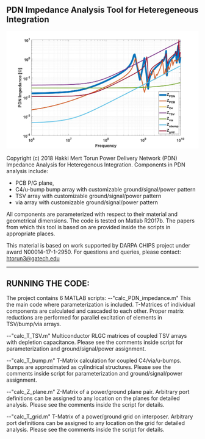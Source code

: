 PDN Impedance Analysis Tool for Heteregeneous Integration 
--------------------------------------------------------------------------------------------------------------------

![alt text](example_output_PDN_impedance.jpg "Example output of PDN Impedance Analysis Tool")


Copyright (c) 2018 Hakki Mert Torun
Power Delivery Network (PDN) Impedance Analysis for Heteregenous Integration. 
Components in PDN analysis include:
 - PCB P/G plane,
 - C4/u-bump bump array with customizable ground/signal/power pattern
 - TSV array with customizable ground/signal/power pattern
 - via array with customizable ground/signal/power pattern
 
All components are parameterized with respect to their material and geometrical dimensions. 
The code is tested on Matlab R2017b.
The papers from which this tool is based on are provided inside the scripts in appropriate places.

This material is based on work supported by DARPA CHIPS project under award N00014-17-1-2950.
For questions and queries, please contact: htorun3@gatech.edu

--------------------------------------------------------------------------------------------------------------------

RUNNING THE CODE:
--------------------------------------------------------------------------------------------------------------------
The project contains 6 MATLAB scripts:
--"calc_PDN_impedance.m"
This the main code where parameterization is included.
T-Matrices of individual components are calculated and cascaded to each other.
Proper matrix reductions are performed for parallel excitation of elements in TSV/bump/via arrays.

--"calc_T_TSV.m"
Multiconductor RLGC matrices of coupled TSV arrays with depletion capacitance.
Please see the comments inside script for parameterization and ground/signal/power assignment.

--"calc_T_bump.m"
T-Matrix calculation for coupled C4/via/u-bumps. Bumps are approximated as cylindrical structures.
Please see the comments inside script for parameterization and ground/signal/power assignment.

--"calc_Z_plane.m"
Z-Matrix of a power/ground plane pair. Arbitrary port definitions can be assigned to any location
on the planes for detailed analysis. Please see the comments inside the script for details.

--"calc_T_grid.m"
T-Matrix of a power/ground grid on interposer. Arbitrary port definitions can be assigned to any location
on the grid for detailed analysis. Please see the comments inside the script for details.

